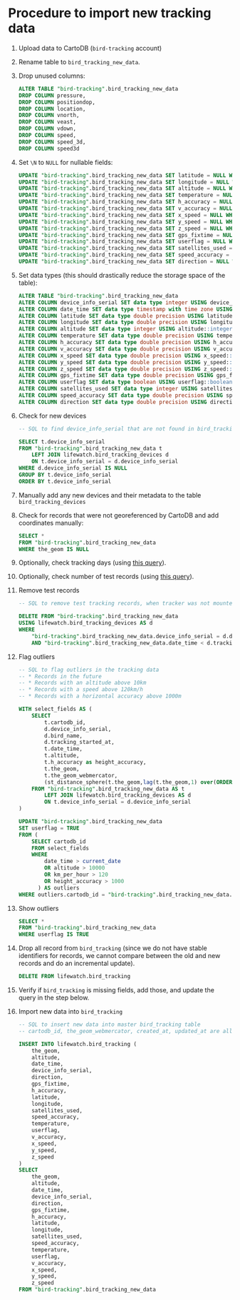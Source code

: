 # Procedure to import new tracking data

1. Upload data to CartoDB (`bird-tracking` account)
2. Rename table to `bird_tracking_new_data`.
3. Drop unused columns:

    ```SQL
    ALTER TABLE "bird-tracking".bird_tracking_new_data
    DROP COLUMN pressure,
    DROP COLUMN positiondop,
    DROP COLUMN location,
    DROP COLUMN vnorth,
    DROP COLUMN veast,
    DROP COLUMN vdown,
    DROP COLUMN speed,
    DROP COLUMN speed_3d,
    DROP COLUMN speed3d
    ```

3. Set `\N` to `NULL` for nullable fields:

    ```SQL
    UPDATE "bird-tracking".bird_tracking_new_data SET latitude = NULL WHERE latitude = '\N';
    UPDATE "bird-tracking".bird_tracking_new_data SET longitude = NULL WHERE longitude = '\N';
    UPDATE "bird-tracking".bird_tracking_new_data SET altitude = NULL WHERE altitude = '\N';
    UPDATE "bird-tracking".bird_tracking_new_data SET temperature = NULL WHERE temperature = '\N';
    UPDATE "bird-tracking".bird_tracking_new_data SET h_accuracy = NULL WHERE h_accuracy = '\N';
    UPDATE "bird-tracking".bird_tracking_new_data SET v_accuracy = NULL WHERE v_accuracy = '\N';
    UPDATE "bird-tracking".bird_tracking_new_data SET x_speed = NULL WHERE x_speed = '\N';
    UPDATE "bird-tracking".bird_tracking_new_data SET y_speed = NULL WHERE y_speed = '\N';
    UPDATE "bird-tracking".bird_tracking_new_data SET z_speed = NULL WHERE z_speed = '\N';
    UPDATE "bird-tracking".bird_tracking_new_data SET gps_fixtime = NULL WHERE gps_fixtime = '\N';
    UPDATE "bird-tracking".bird_tracking_new_data SET userflag = NULL WHERE userflag = '\N';
    UPDATE "bird-tracking".bird_tracking_new_data SET satellites_used = NULL WHERE satellites_used = '\N';
    UPDATE "bird-tracking".bird_tracking_new_data SET speed_accuracy = NULL WHERE speed_accuracy = '\N';
    UPDATE "bird-tracking".bird_tracking_new_data SET direction = NULL WHERE direction = '\N';
    ```

4. Set data types (this should drastically reduce the storage space of the table):

    ```SQL
    ALTER TABLE "bird-tracking".bird_tracking_new_data
    ALTER COLUMN device_info_serial SET data type integer USING device_info_serial::integer,
    ALTER COLUMN date_time SET data type timestamp with time zone USING date_time::timestamp with time zone,
    ALTER COLUMN latitude SET data type double precision USING latitude::double precision,
    ALTER COLUMN longitude SET data type double precision USING longitude::double precision,
    ALTER COLUMN altitude SET data type integer USING altitude::integer,
    ALTER COLUMN temperature SET data type double precision USING temperature::double precision,
    ALTER COLUMN h_accuracy SET data type double precision USING h_accuracy::double precision,
    ALTER COLUMN v_accuracy SET data type double precision USING v_accuracy::double precision,
    ALTER COLUMN x_speed SET data type double precision USING x_speed::double precision,
    ALTER COLUMN y_speed SET data type double precision USING y_speed::double precision,
    ALTER COLUMN z_speed SET data type double precision USING z_speed::double precision,
    ALTER COLUMN gps_fixtime SET data type double precision USING gps_fixtime::double precision,
    ALTER COLUMN userflag SET data type boolean USING userflag::boolean,
    ALTER COLUMN satellites_used SET data type integer USING satellites_used::integer,
    ALTER COLUMN speed_accuracy SET data type double precision USING speed_accuracy::double precision,
    ALTER COLUMN direction SET data type double precision USING direction::double precision
    ```

5. Check for new devices

    ```SQL
    -- SQL to find device_info_serial that are not found in bird_tracking_devices
    
    SELECT t.device_info_serial
    FROM "bird-tracking".bird_tracking_new_data t
        LEFT JOIN lifewatch.bird_tracking_devices d
        ON t.device_info_serial = d.device_info_serial
    WHERE d.device_info_serial IS NULL
    GROUP BY t.device_info_serial
    ORDER BY t.device_info_serial
    ```

6. Manually add any new devices and their metadata to the table `bird_tracking_devices`

7. Check for records that were not georeferenced by CartoDB and add coordinates manually:

    ```SQL
    SELECT *
    FROM "bird-tracking".bird_tracking_new_data
    WHERE the_geom IS NULL
    ```

8. Optionally, check tracking days (using [this query](maintenance/selectTrackingPeriods.sql)).

9. Optionally, check number of test records (using [this query](maintenance/selectTestRecords.sql)).

10. Remove test records

    ```SQL
    -- SQL to remove test tracking records, when tracker was not mounted on bird
    
    DELETE FROM "bird-tracking".bird_tracking_new_data
    USING lifewatch.bird_tracking_devices AS d
    WHERE
        "bird-tracking".bird_tracking_new_data.device_info_serial = d.device_info_serial
        AND "bird-tracking".bird_tracking_new_data.date_time < d.tracking_started_at
    ```
    
11. Flag outliers

    ```SQL
    -- SQL to flag outliers in the tracking data
    -- * Records in the future
    -- * Records with an altitude above 10km
    -- * Records with a speed above 120km/h
    -- * Records with a horizontal accuracy above 1000m
    
    WITH select_fields AS (
        SELECT
            t.cartodb_id,
            d.device_info_serial,
            d.bird_name,
            d.tracking_started_at,
            t.date_time,
            t.altitude,
            t.h_accuracy as height_accuracy,
            t.the_geom,
            t.the_geom_webmercator,
            (st_distance_sphere(t.the_geom,lag(t.the_geom,1) over(ORDER BY t.device_info_serial, t.date_time))/1000)/(extract(epoch FROM (t.date_time - lag(t.date_time,1) over(ORDER BY t.device_info_serial, t.date_time)))/3600) AS km_per_hour
        FROM "bird-tracking".bird_tracking_new_data AS t
            LEFT JOIN lifewatch.bird_tracking_devices AS d
            ON t.device_info_serial = d.device_info_serial
    )
    
    UPDATE "bird-tracking".bird_tracking_new_data
    SET userflag = TRUE
    FROM (
        SELECT cartodb_id
        FROM select_fields
        WHERE
            date_time > current_date
            OR altitude > 10000
            OR km_per_hour > 120
            OR height_accuracy > 1000
          ) AS outliers
    WHERE outliers.cartodb_id = "bird-tracking".bird_tracking_new_data.cartodb_id
    ```
    
12. Show outliers

    ```SQL
    SELECT * 
    FROM "bird-tracking".bird_tracking_new_data
    WHERE userflag IS TRUE
    ```
    
13. Drop all record from `bird_tracking` (since we do not have stable identifiers for records, we cannot compare between the old and new records and do an incremental update). 

    ```SQL
    DELETE FROM lifewatch.bird_tracking
    ```

14. Verify if `bird_tracking` is missing fields, add those, and update the query in the step below.

15. Import new data into `bird_tracking`

    ```SQL
    -- SQL to insert new data into master bird_tracking table
    -- cartodb_id, the_geom_webmercator, created_at, updated_at are all calculated by CartoDB
    
    INSERT INTO lifewatch.bird_tracking (
        the_geom,
        altitude,
        date_time,
        device_info_serial,
        direction,
        gps_fixtime,
        h_accuracy,
        latitude,
        longitude,
        satellites_used,
        speed_accuracy,
        temperature,
        userflag,
        v_accuracy,
        x_speed,
        y_speed,
        z_speed
    )
    SELECT
        the_geom,
        altitude,
        date_time,
        device_info_serial,
        direction,
        gps_fixtime,
        h_accuracy,
        latitude,
        longitude,
        satellites_used,
        speed_accuracy,
        temperature,
        userflag,
        v_accuracy,
        x_speed,
        y_speed,
        z_speed
    FROM "bird-tracking".bird_tracking_new_data
    ```
